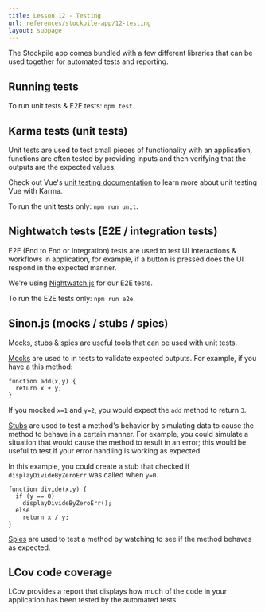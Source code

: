 ```yaml
---
title: Lesson 12 - Testing
url: references/stockpile-app/12-testing
layout: subpage
---
```

The Stockpile app comes bundled with a few different libraries that can be used together for automated tests and reporting.

## Running tests

To run unit tests & E2E tests: `npm test`.

## Karma tests (unit tests)

Unit tests are used to test small pieces of functionality with an application, functions are often tested by providing inputs and then verifying that the outputs are the expected values.

Check out Vue's [unit testing documentation](https://vuejs.org/v2/guide/unit-testing.html) to learn more about unit testing Vue with Karma.

To run the unit tests only: `npm run unit`.

## Nightwatch tests (E2E / integration tests)

E2E (End to End or Integration) tests are used to test UI interactions & workflows in application, for example, if a button is pressed does the UI respond in the expected manner.

We're using [Nightwatch.js](http://nightwatchjs.org/) for our E2E tests.

To run the E2E tests only: `npm run e2e`.

## Sinon.js (mocks / stubs / spies)

Mocks, stubs & spies are useful tools that can be used with unit tests.

[Mocks](http://sinonjs.org/releases/v4.1.1/mocks/) are used to in tests to validate expected outputs. For example, if you have a this method:

```
function add(x,y) {
  return x + y;
}
```

If you mocked `x=1` and `y=2`, you would expect the `add` method to return `3`.

[Stubs](http://sinonjs.org/releases/v4.1.1/stubs/) are used to test a method's behavior by simulating data to cause the method to behave in a certain manner. For example, you could simulate a situation that would cause the method to result in an error; this would be useful to test if your error handling is working as expected.

In this example, you could create a stub that checked if `displayDivideByZeroErr` was called when `y=0`.

```
function divide(x,y) {
  if (y == 0)
    displayDivideByZeroErr();
  else
    return x / y;
}
```

[Spies](http://sinonjs.org/releases/v4.1.1/spies/) are used to test a method by watching to see if the method behaves as expected.

## LCov code coverage

LCov provides a report that displays how much of the code in your application has been tested by the automated tests.